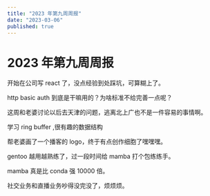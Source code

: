 ```yaml
---
title: "2023 年第九周周报"
date: "2023-03-06"
published: true
---
```


# 2023 年第九周周报

开始在公司写 react 了，没点经验到处踩坑，可算糊上了。

http basic auth 到底是干嘛用的？为啥标准不给完善一点呢？

这周和老婆讨论以后去天津的问题，逃离北上广也不是一件容易的事情啊。

学习 ring buffer ,很有趣的数据结构

帮老婆画了一个播客的 logo，终于有点创作细胞了嘿嘿嘿。

gentoo 越用越熟练了，过一段时间给 mamba 打个包练练手。

mamba 真是比 conda 强 10000 倍。

社交业务和直播业务吵得没完没了，烦烦烦。